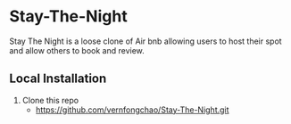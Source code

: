 # Stay-The-Night

Stay The Night is a loose clone of Air bnb allowing users to host their spot and allow others to book and review.

## Local Installation 

1. Clone this repo 
   - https://github.com/vernfongchao/Stay-The-Night.git
